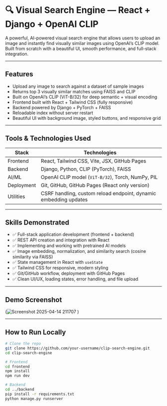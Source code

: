 # 🔍 Visual Search Engine — React + Django + OpenAI CLIP

A powerful, AI-powered visual search engine that allows users to upload an image and instantly find visually similar images using OpenAI’s CLIP model. Built from scratch with a beautiful UI, smooth performance, and full-stack integration.

---

##  Features

-  Upload any image to search against a dataset of sample images
-  Returns top 3 visually similar matches using FAISS and CLIP
-  Built on OpenAI’s CLIP (ViT-B/32) for deep semantic + visual encoding
-  Frontend built with React + Tailwind CSS (fully responsive)
-  Backend powered by Django + PyTorch + FAISS
-  Reloadable index without server restart
-  Beautiful UI with background image, styled buttons, and responsive grid

---

##  Tools & Technologies Used

| Stack        | Technologies                                                                 |
|--------------|-------------------------------------------------------------------------------|
| Frontend     | React, Tailwind CSS, Vite, JSX, GitHub Pages                                 |
| Backend      | Django, Python, CLIP (PyTorch), FAISS                 |
| AI/ML        | OpenAI CLIP model (`ViT-B/32`), Torch, NumPy, PIL                             |
| Deployment   | Git, GitHub, GitHub Pages (React only version)                               |
| Utilities    | CSRF handling, custom reload endpoint, dynamic embedding updates             |

---

##  Skills Demonstrated

- ✅ Full-stack application development (frontend + backend)
- ✅ REST API creation and integration with React
- ✅ Implementing and working with pretrained AI models
- ✅ Image embedding, normalization, and similarity search (cosine similarity via FAISS)
- ✅ State management in React with `useState`
- ✅ Tailwind CSS for responsive, modern styling
- ✅ Git/GitHub workflow, deployment with GitHub Pages
- ✅ Clean UI/UX, loading states, error handling, and file upload

---

##  Demo Screenshot

(![Screenshot 2025-04-14 211707](https://github.com/user-attachments/assets/eec14247-f28f-40e4-8020-30229b6e71b8)
) <!-- Replace with an actual screenshot path or GitHub URL -->

---

##  How to Run Locally

```bash
# Clone the repo
git clone https://github.com/your-username/clip-search-engine.git
cd clip-search-engine

# Frontend
cd frontend
npm install
npm run dev

# Backend
cd ../backend
pip install -r requirements.txt
python manage.py runserver

